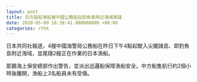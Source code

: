 ```yaml
---
layout: post
title: 日方指有漁船被中國公務船在釣魚島附近海域尾隨
date: 2020-05-09 16:38:41.000000000 +08:00
categories: rthk
---
```


日本共同社報道，4艘中國海警局公務船在昨日下午4點起駛入尖閣諸島、即釣魚島附近海域，並尾隨2艘正在作業的日本漁船。

那霸海上保安總部作出警告，並派出巡邏船保障漁船安全。中方船隻航行約2個小時後離開，漁船上3名船員未有受傷。
